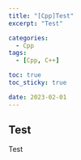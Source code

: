 ```yaml
---
title: "[Cpp]Test"
excerpt: "Test"

categories:
  - Cpp
tags:
  - [Cpp, C++]

toc: true
toc_sticky: true

date: 2023-02-01
---
```


## Test

Test